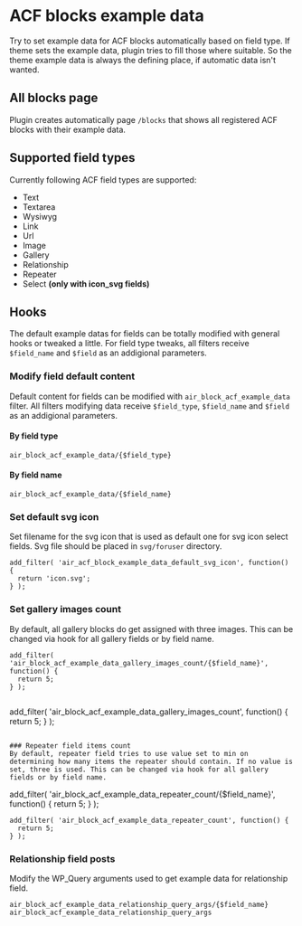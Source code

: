 # ACF blocks example data

Try to set example data for ACF blocks automatically based on field type. If theme sets the example data, plugin tries to fill those where suitable. So the theme example data is always the defining place, if automatic data isn't wanted.

## All blocks page

Plugin creates automatically page `/blocks` that shows all registered ACF blocks with their example data.

## Supported field types

Currently following ACF field types are supported:

* Text
* Textarea
* Wysiwyg
* Link
* Url
* Image
* Gallery
* Relationship
* Repeater
* Select __(only with icon_svg fields)__

## Hooks

The default example datas for fields can be totally modified with general hooks or tweaked a little. For field type tweaks, all filters receive `$field_name` and `$field` as an addigional parameters.

### Modify field default content

Default content for fields can be modified with `air_block_acf_example_data` filter. All filters modifying data receive `$field_type`, `$field_name` and `$field` as an addigional parameters.

#### By field type
```
air_block_acf_example_data/{$field_type}
```

#### By field name
```
air_block_acf_example_data/{$field_name}
```

### Set default svg icon

Set filename for the svg icon that is used as default one for svg icon select fields. Svg file should be placed in `svg/foruser` directory.

```
add_filter( 'air_acf_block_example_data_default_svg_icon', function() {
  return 'icon.svg';
} );
```

### Set gallery images count
By default, all gallery blocks do get assigned with three images. This can be changed via hook for all gallery fields or by field name.

```
add_filter( 'air_block_acf_example_data_gallery_images_count/{$field_name}', function() {
  return 5;
} );


```
add_filter( 'air_block_acf_example_data_gallery_images_count', function() {
  return 5;
} );
```

### Repeater field items count
By default, repeater field tries to use value set to min on determining how many items the repeater should contain. If no value is set, three is used. This can be changed via hook for all gallery fields or by field name.

```
add_filter( 'air_block_acf_example_data_repeater_count/{$field_name}', function() {
  return 5;
} );


```
add_filter( 'air_block_acf_example_data_repeater_count', function() {
  return 5;
} );
```

### Relationship field posts
Modify the WP_Query arguments used to get example data for relationship field.

`air_block_acf_example_data_relationship_query_args/{$field_name}`
`air_block_acf_example_data_relationship_query_args`
